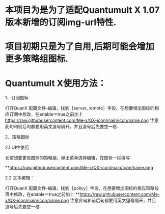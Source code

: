 # 本项目为是为了适配Quantumult X 1.07版本新增的订阅img-url特性.

# 项目初期只是为了自用,后期可能会增加更多策略组图标.
 
# Quantumult X使用方法：

1、订阅图标

打开QuanX 配置文件-编辑，找到［server_remote］字段，在想要增加图标的相应订阅中修改，在enable＝true之前加上 https://raw.githubusercontent.com/Me-x/QX-icon/main/icon/name.png 注意此句和前后句都要用英文逗号隔开，并且逗号后先要空一格.

2、策略图标

2.1 UI中使用

长按想要更改图标的策略组，弹出菜单选择编辑，在图标一栏填写

**https://raw.githubusercontent.com/Me-x/QX-icon/main/icon/name.png

2.2 文本编辑：

打开QuanX 配置文件-编辑，找到［policy］字段，在想要增加图标的相应策略段落中修改，在enable＝true之前加上 **https://raw.githubusercontent.com/Me-x/QX-icon/main/icon/name.png 注意此句和前后句都要用英文逗号隔开，并且逗号后先要空一格.
